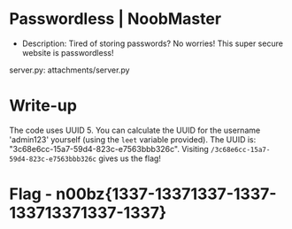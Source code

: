 # Passwordless | NoobMaster

- Description: Tired of storing passwords? No worries! This super secure website is passwordless!

server.py: attachments/server.py


# Write-up

The code uses UUID 5. You can calculate the UUID for the username 'admin123' yourself (using the `leet` variable provided). The UUID is: "3c68e6cc-15a7-59d4-823c-e7563bbb326c". Visiting `/3c68e6cc-15a7-59d4-823c-e7563bbb326c` gives us the flag!

# Flag - n00bz{1337-13371337-1337-133713371337-1337}
